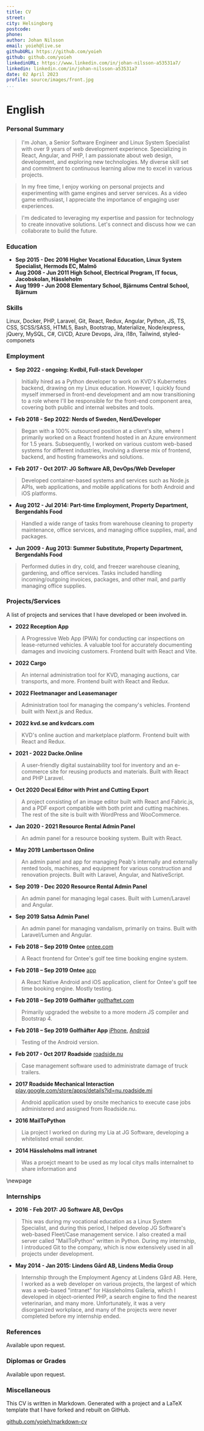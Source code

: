 ```yaml
---
title: CV
street:
city: Helsingborg
postcode:
phone:
author: Johan Nilsson
email: yoieh@live.se
githubURL: https://github.com/yoieh
github: github.com/yoieh
linkedinURL: https://www.linkedin.com/in/johan-nilsson-a53531a7/
linkedin: linkedin.com/in/johan-nilsson-a53531a7
date: 02 April 2023
profile: source/images/front.jpg
...
```


# English

### Personal Summary

> I'm Johan, a Senior Software Engineer and Linux System Specialist with over 9 years of web development experience. Specializing in React, Angular, and PHP, I am passionate about web design, development, and exploring new technologies. My diverse skill set and commitment to continuous learning allow me to excel in various projects.

> In my free time, I enjoy working on personal projects and experimenting with game engines and server services. As a video game enthusiast, I appreciate the importance of engaging user experiences.

> I'm dedicated to leveraging my expertise and passion for technology to create innovative solutions. Let's connect and discuss how we can collaborate to build the future.

### Education

- **Sep 2015 - Dec 2016 Higher Vocational Education, Linux System Specialist, Hermods EC, Malmö**
- **Aug 2008 - Jun 2011 High School, Electrical Program, IT focus, Jacobskolan, Hässleholm**
- **Aug 1999 - Jun 2008 Elementary School, Bjärnums Central School, Bjärnum**

### Skills

Linux, Docker, PHP, Laravel, Git, React, Redux, Angular, Python, JS, TS, CSS, SCSS/SASS, HTML5, Bash, Bootstrap, Materialize, Node/express, jQuery, MySQL, C#, CI/CD, Azure Devops, Jira, i18n, Tailwind, styled-componets

### Employment

- **Sep 2022 - ongoing: Kvdbil, Full-stack Developer**

> Initially hired as a Python developer to work on KVD's Kubernetes backend, drawing on my Linux education. However, I quickly found myself immersed in front-end development and am now transitioning to a role where I'll be responsible for the front-end component area, covering both public and internal websites and tools.

- **Feb 2018 - Sep 2022: Nerds of Sweden, Nerd/Developer**

> Began with a 100% outsourced position at a client's site, where I primarily worked on a React frontend hosted in an Azure environment for 1.5 years. Subsequently, I worked on various custom web-based systems for different industries, involving a diverse mix of frontend, backend, and hosting frameworks and solutions.

- **Feb 2017 - Oct 2017: JG Software AB, DevOps/Web Developer**

> Developed container-based systems and services such as Node.js APIs, web applications, and mobile applications for both Android and iOS platforms.

- **Aug 2012 - Jul 2014: Part-time Employment, Property Department, Bergendahls Food**

> Handled a wide range of tasks from warehouse cleaning to property maintenance, office services, and managing office supplies, mail, and packages.

- **Jun 2009 - Aug 2013: Summer Substitute, Property Department, Bergendahls Food**

> Performed duties in dry, cold, and freezer warehouse cleaning, gardening, and office services. Tasks included handling incoming/outgoing invoices, packages, and other mail, and partly managing office supplies.

### Projects/Services

A list of projects and services that I have developed or been involved in.

- **2022 Reception App**

> A Progressive Web App (PWA) for conducting car inspections on lease-returned vehicles. A valuable tool for accurately documenting damages and invoicing customers.
> Frontend built with React and Vite.

- **2022 Cargo**

> An internal administration tool for KVD, managing auctions, car transports, and more.
> Frontend built with React and Redux.

- **2022 Fleetmanager and Leasemanager**

> Administration tool for managing the company's vehicles.
> Frontend built with Next.js and Redux.

- **2022 kvd.se and kvdcars.com**

> KVD's online auction and marketplace platform.
> Frontend built with React and Redux.

- **2021 - 2022 Dacke.Online**

> A user-friendly digital sustainability tool for inventory and an e-commerce site for reusing products and materials.
> Built with React and PHP Laravel.

- **Oct 2020 Decal Editor with Print and Cutting Export**

> A project consisting of an image editor built with React and Fabric.js, and a PDF export compatible with both print and cutting machines. The rest of the site is built with WordPress and WooCommerce.

- **Jan 2020 - 2021 Resource Rental Admin Panel**

> An admin panel for a resource booking system.
> Built with React.

- **May 2019 Lambertsson Online**

> An admin panel and app for managing Peab's internally and externally rented tools, machines, and equipment for various construction and renovation projects.
> Built with Laravel, Angular, and NativeScript.

- **Sep 2019 - Dec 2020 Resource Rental Admin Panel**

> An admin panel for managing legal cases.
> Built with Lumen/Laravel and Angular.

- **Sep 2019 Satsa Admin Panel**

> An admin panel for managing vandalism, primarily on trains. Built with Laravel/Lumen and Angular.

- **Feb 2018 – Sep 2019 Ontee** [ontee.com](http://ontee.com/)

> A React frontend for Ontee's golf tee time booking engine system.

- **Feb 2018 – Sep 2019 Ontee** [app](https://www.ontee.com/sv/landing/app/)

> A React Native Android and iOS application, client for Ontee's golf tee time booking engine. Mostly testing.

- **Feb 2018 – Sep 2019 Golfhäfter** [golfhaftet.com](https://www.golfhaftet.com/sv/)

> Primarily upgraded the website to a more modern JS compiler and Bootstrap 4.

- **Feb 2018 – Sep 2019 Golfhäfter App** [iPhone](https://apps.apple.com/se/app/golfh%C3%A4ftet/id957686045), [Android](https://play.google.com/store/apps/details?id=com.golfhaftet.ghApp&hl=sv&gl=US)

> Testing of the Android version.

- **Feb 2017 - Oct 2017 Roadside** [roadside.nu](http://roadside.nu/)

> Case management software used to administrate damage of truck trailers.

- **2017 Roadside Mechanical Interaction** [play.google.com/store/apps/details?id=nu.roadside.mi](https://play.google.com/store/apps/details?id=nu.roadside.mi)

> Android application used by onsite mechanics to execute case jobs administered and assigned from Roadside.nu.

- **2016 MailToPython**

> Lia project I worked on during my Lia at JG Software, developing a whitelisted email sender.

- **2014 Hässleholms mall intranet**

> Was a proejct meant to be used as my local citys malls internalnet to share information and

\newpage

### Internships

- **2016 - Feb 2017: JG Software AB, DevOps**

> This was during my vocational education as a Linux System Specialist, and during this period, I helped develop JG Software's web-based Fleet/Case management service. I also created a mail server called "MailToPython" written in Python. During my internship, I introduced Git to the company, which is now extensively used in all projects under development.

- **May 2014 - Jan 2015: Lindens Gård AB, Lindens Media Group**

> Internship through the Employment Agency at Lindens Gård AB. Here, I worked as a web developer on various projects, the largest of which was a web-based "intranet" for Hässleholms Galleria, which I developed in object-oriented PHP, a search engine to find the nearest veterinarian, and many more. Unfortunately, it was a very disorganized workplace, and many of the projects were never completed before my internship ended.

### References

Available upon request.

### Diplomas or Grades

Available upon request.

### Miscellaneous

This CV is written in Markdown. Generated with a project and a LaTeX template that I have forked and rebuilt on GitHub.

[github.com/yoieh/markdown-cv](https://github.com/yoieh/markdown-cv)
